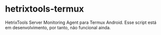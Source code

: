 # hetrixtools-termux
HetrixTools Server Monitoring Agent para Termux Android. Esse script está em desenvolvimento, por tanto, não funcional ainda.
